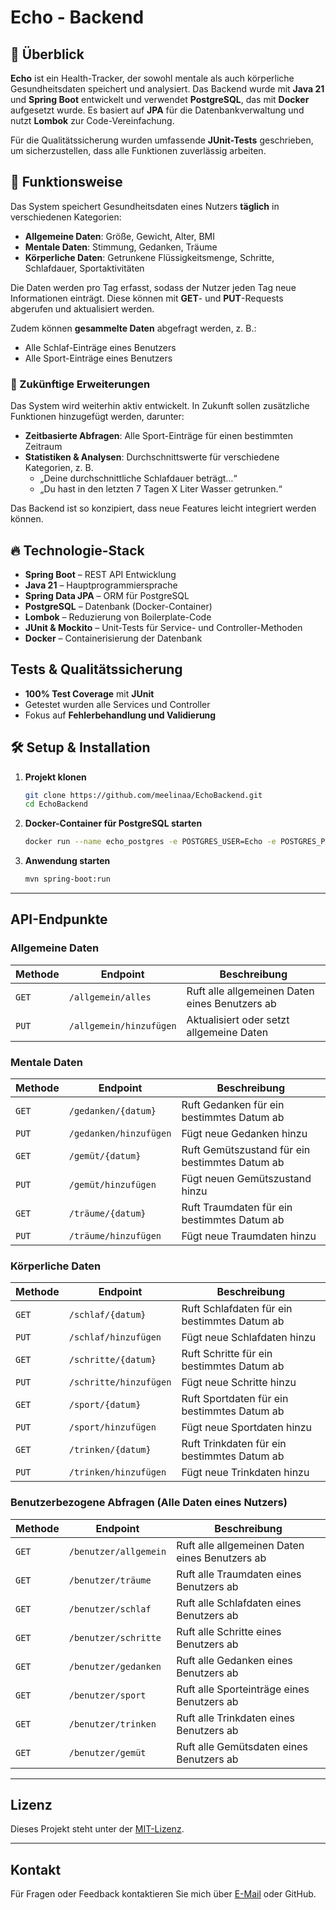 # Echo - Backend

## 📌 Überblick  

**Echo** ist ein Health-Tracker, der sowohl mentale als auch körperliche Gesundheitsdaten speichert und analysiert. Das Backend wurde mit **Java 21** und **Spring Boot** entwickelt und verwendet **PostgreSQL**, das mit **Docker** aufgesetzt wurde. Es basiert auf **JPA** für die Datenbankverwaltung und nutzt **Lombok** zur Code-Vereinfachung.  

Für die Qualitätssicherung wurden umfassende **JUnit-Tests** geschrieben, um sicherzustellen, dass alle Funktionen zuverlässig arbeiten.  

## 🎯 Funktionsweise  

Das System speichert Gesundheitsdaten eines Nutzers **täglich** in verschiedenen Kategorien:  

- **Allgemeine Daten**: Größe, Gewicht, Alter, BMI  
- **Mentale Daten**: Stimmung, Gedanken, Träume  
- **Körperliche Daten**: Getrunkene Flüssigkeitsmenge, Schritte, Schlafdauer, Sportaktivitäten  

Die Daten werden pro Tag erfasst, sodass der Nutzer jeden Tag neue Informationen einträgt. Diese können mit **GET**- und **PUT**-Requests abgerufen und aktualisiert werden.  

Zudem können **gesammelte Daten** abgefragt werden, z. B.:  
- Alle Schlaf-Einträge eines Benutzers  
- Alle Sport-Einträge eines Benutzers  

### 🔮 Zukünftige Erweiterungen  

Das System wird weiterhin aktiv entwickelt. In Zukunft sollen zusätzliche Funktionen hinzugefügt werden, darunter:  
- **Zeitbasierte Abfragen**: Alle Sport-Einträge für einen bestimmten Zeitraum  
- **Statistiken & Analysen**: Durchschnittswerte für verschiedene Kategorien, z. B.  
  - „Deine durchschnittliche Schlafdauer beträgt…“  
  - „Du hast in den letzten 7 Tagen X Liter Wasser getrunken.“  

Das Backend ist so konzipiert, dass neue Features leicht integriert werden können.  

## 🔥 Technologie-Stack  

- **Spring Boot** – REST API Entwicklung  
- **Java 21** – Hauptprogrammiersprache  
- **Spring Data JPA** – ORM für PostgreSQL  
- **PostgreSQL** – Datenbank (Docker-Container)  
- **Lombok** – Reduzierung von Boilerplate-Code  
- **JUnit & Mockito** – Unit-Tests für Service- und Controller-Methoden  
- **Docker** – Containerisierung der Datenbank  

## Tests & Qualitätssicherung
- **100% Test Coverage** mit **JUnit**
- Getestet wurden alle Services und Controller 
- Fokus auf **Fehlerbehandlung und Validierung**

## 🛠️ Setup & Installation  

1. **Projekt klonen**  
   ```sh
   git clone https://github.com/meelinaa/EchoBackend.git
   cd EchoBackend 
    ```
2. **Docker-Container für PostgreSQL starten**  
   ```sh
   docker run --name echo_postgres -e POSTGRES_USER=Echo -e POSTGRES_PASSWORD=passwordEcho -e POSTGRES_DB=databaseEcho -p 5433:5432 -d postgres
    ```
3. **Anwendung starten**  
   ```sh
   mvn spring-boot:run    
    ```

---

## API-Endpunkte

### **Allgemeine Daten**
| Methode | Endpoint | Beschreibung |
|---------|---------|--------------|
| `GET` | `/allgemein/alles` | Ruft alle allgemeinen Daten eines Benutzers ab |
| `PUT` | `/allgemein/hinzufügen` | Aktualisiert oder setzt allgemeine Daten |

### **Mentale Daten**
| Methode | Endpoint | Beschreibung |
|---------|---------|--------------|
| `GET` | `/gedanken/{datum}` | Ruft Gedanken für ein bestimmtes Datum ab |
| `PUT` | `/gedanken/hinzufügen` | Fügt neue Gedanken hinzu |
| `GET` | `/gemüt/{datum}` | Ruft Gemütszustand für ein bestimmtes Datum ab |
| `PUT` | `/gemüt/hinzufügen` | Fügt neuen Gemütszustand hinzu |
| `GET` | `/träume/{datum}` | Ruft Traumdaten für ein bestimmtes Datum ab |
| `PUT` | `/träume/hinzufügen` | Fügt neue Traumdaten hinzu |

### **Körperliche Daten**
| Methode | Endpoint | Beschreibung |
|---------|---------|--------------|
| `GET` | `/schlaf/{datum}` | Ruft Schlafdaten für ein bestimmtes Datum ab |
| `PUT` | `/schlaf/hinzufügen` | Fügt neue Schlafdaten hinzu |
| `GET` | `/schritte/{datum}` | Ruft Schritte für ein bestimmtes Datum ab |
| `PUT` | `/schritte/hinzufügen` | Fügt neue Schritte hinzu |
| `GET` | `/sport/{datum}` | Ruft Sportdaten für ein bestimmtes Datum ab |
| `PUT` | `/sport/hinzufügen` | Fügt neue Sportdaten hinzu |
| `GET` | `/trinken/{datum}` | Ruft Trinkdaten für ein bestimmtes Datum ab |
| `PUT` | `/trinken/hinzufügen` | Fügt neue Trinkdaten hinzu |

### **Benutzerbezogene Abfragen (Alle Daten eines Nutzers)**

| Methode | Endpoint | Beschreibung |
|---------|---------|--------------|
| `GET` | `/benutzer/allgemein` | Ruft alle allgemeinen Daten eines Benutzers ab |
| `GET` | `/benutzer/träume` | Ruft alle Traumdaten eines Benutzers ab |
| `GET` | `/benutzer/schlaf` | Ruft alle Schlafdaten eines Benutzers ab |
| `GET` | `/benutzer/schritte` | Ruft alle Schritte eines Benutzers ab |
| `GET` | `/benutzer/gedanken` | Ruft alle Gedanken eines Benutzers ab |
| `GET` | `/benutzer/sport` | Ruft alle Sporteinträge eines Benutzers ab |
| `GET` | `/benutzer/trinken` | Ruft alle Trinkdaten eines Benutzers ab |
| `GET` | `/benutzer/gemüt` | Ruft alle Gemütsdaten eines Benutzers ab |


---

## Lizenz
Dieses Projekt steht unter der [MIT-Lizenz](LICENSE).

---

## Kontakt
Für Fragen oder Feedback kontaktieren Sie mich über [E-Mail](mailto:melinakiefer@hotmail.de) oder GitHub.
